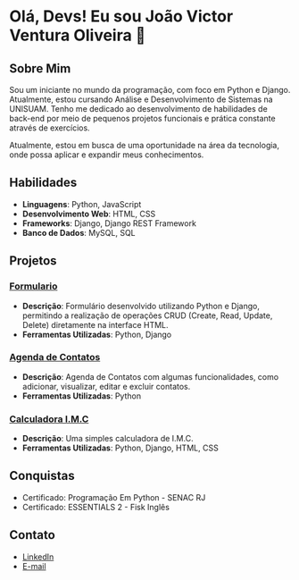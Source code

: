 # Olá, Devs! Eu sou João Victor Ventura Oliveira 👋

## Sobre Mim
Sou um iniciante no mundo da programação, com foco em Python e Django. Atualmente, estou cursando Análise e Desenvolvimento de Sistemas na UNISUAM. Tenho me dedicado ao desenvolvimento de habilidades de back-end por meio de pequenos projetos funcionais e prática constante através de exercícios.

Atualmente, estou em busca de uma oportunidade na área da tecnologia, onde possa aplicar e expandir meus conhecimentos.

## Habilidades
- **Linguagens**: Python, JavaScript
- **Desenvolvimento Web**: HTML, CSS
- **Frameworks**: Django, Django REST Framework
- **Banco de Dados**: MySQL, SQL
  
## Projetos
### [Formulario](https://github.com/Venturaa10/formulario.git)
- **Descrição**: Formulário desenvolvido utilizando Python e Django, permitindo a realização de operações CRUD (Create, Read, Update, Delete) diretamente na interface HTML.
- **Ferramentas Utilizadas**: Python, Django
  
### [Agenda de Contatos](https://github.com/Venturaa10/agenda_de_contatos)
- **Descrição**: Agenda de Contatos com algumas funcionalidades, como adicionar, visualizar, editar e excluir contatos.
- **Ferramentas Utilizadas**: Python

### [Calculadora I.M.C](https://github.com/Venturaa10/projeto_imc)
- **Descrição**: Uma simples calculadora de I.M.C.
- **Ferramentas Utilizadas**: Python, Django, HTML, CSS

## Conquistas
- Certificado: Programação Em Python - SENAC RJ
- Certificado: ESSENTIALS 2 - Fisk Inglês

## Contato 
- [LinkedIn](https://www.linkedin.com/in/joão-victor-ventura-oliveira)
- [E-mail](mailto:joao.victor.venturaa1@gmail.com)

